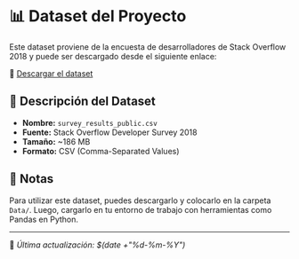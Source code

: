 # 📊 Dataset del Proyecto

Este dataset proviene de la encuesta de desarrolladores de Stack Overflow 2018 y puede ser descargado desde el siguiente enlace:

🔗 [Descargar el dataset](https://www.kaggle.com/datasets/stackoverflow/stack-overflow-2018-developer-survey?select=survey_results_public.csv)

## 📌 Descripción del Dataset
- **Nombre:** `survey_results_public.csv`
- **Fuente:** Stack Overflow Developer Survey 2018
- **Tamaño:** ~186 MB
- **Formato:** CSV (Comma-Separated Values)

## 📜 Notas
Para utilizar este dataset, puedes descargarlo y colocarlo en la carpeta `Data/`. Luego, cargarlo en tu entorno de trabajo con herramientas como Pandas en Python.

---
📌 *Última actualización: $(date +"%d-%m-%Y")*
